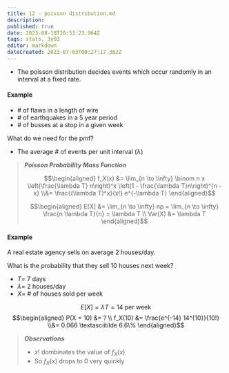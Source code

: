 ```yaml
---
title: 12 - poisson distribution.md
description: 
published: true
date: 2023-08-18T20:53:23.964Z
tags: stats, 3y03
editor: markdown
dateCreated: 2023-07-03T00:27:17.382Z
---
```


- The poisson distribution decides events which occur randomly in an interval at a fixed rate.

#### Example
- \# of flaws in a length of wire
- \# of earthquakes in a 5 year period
- \# of busses at a stop in a given week

What do we need for the pmf?
- The average \# of events per unit interval ($\lambda$)

> ***Poisson Probability Mass Function***
> 
> $$\begin{aligned}
> 	f_X(x) &= \lim_{n \to \infty} \binom n x \left(\frac{\lambda T} n\right)^x \left(1 - \frac{\lambda T}n\right)^{n - x}
> 	\\&=
> 		\frac{(\lambda T)^x}{x!} e^{-\lambda T}
> \end{aligned}$$
> 
> $$\begin{aligned}
> 	E[X] &= \lim_{n \to \infty} np = \lim_{n \to \infty} \frac{n \lambda T}{n} = \lambda T \\
> 	Var(X) &= \lambda T
> \end{aligned}$$
> 

#### Example
A real estate agency sells on average 2 houses/day.

What is the probability that they sell 10 houses next week?
- $T =$ 7 days
- $\lambda =$ 2 houses/day
- $X =$ \# of houses sold per week

$$E[X] = \lambda T = 14 \text{ per week}$$
$$\begin{aligned}
	P(X = 10) &= ? \\
	f_X(10) &= \frac{e^{-14} 14^{10}}{10!}
	\\&= 0.066 \textasciitilde 6.6\%
\end{aligned}$$

> ***Observations***
> - $x!$ dombinates the value of $f_X(x)$
> - So $f_X(x)$ drops to 0 very quickly


